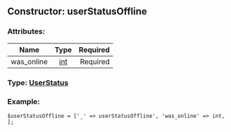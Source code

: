 ## Constructor: userStatusOffline  

### Attributes:

| Name     |    Type       | Required |
|----------|:-------------:|---------:|
|was\_online|[int](../types/int.md) | Required|


### Type: [UserStatus](../types/UserStatus.md)

### Example:


```
$userStatusOffline = ['_' => userStatusOffline', 'was_online' => int, ];
```